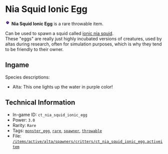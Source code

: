 # Nia Squid Ionic Egg

<img src="https://raw.githubusercontent.com/Ceterai/Enternia/main/items/active/alta/spawners/critters/ct_nia_squid_ionic_egg.png" alt="Nia Squid Ionic Egg icon" loading="lazy" height=16px width="auto" /> **Nia Squid Ionic Egg** is a rare throwable item.

Can be used to spawn a squid called [ionic nia squid](https://ceterai.github.io/MyEnternia/Wiki/ionicniasquid).  
These "eggs" are really just highly incubated versions of creatures, used by altas during research, often for simulation purposes, which is why they tend to be friendly to their owner.

## Ingame

Species descriptions:

- Alta: This one lights up the water in purple color!

## Technical Information

- In-game ID: `ct_nia_squid_ionic_egg`
- Power: `3.0`
- Rarity: `Rare`
- Tags: [`monster_egg`](https://ceterai.github.io/MyEnternia/Wiki/Tags/MonsterEgg), [`rare`](https://ceterai.github.io/MyEnternia/Wiki/Tags/Rare), [`spawner`](https://ceterai.github.io/MyEnternia/Wiki/Tags/Spawner), [`throwable`](https://ceterai.github.io/MyEnternia/Wiki/Tags/Throwable)
- File: [`/items/active/alta/spawners/critters/ct_nia_squid_ionic_egg.activeitem`](https://github.com/Ceterai/Enternia/blob/main/items/active/alta/spawners/critters/ct_nia_squid_ionic_egg.activeitem)
